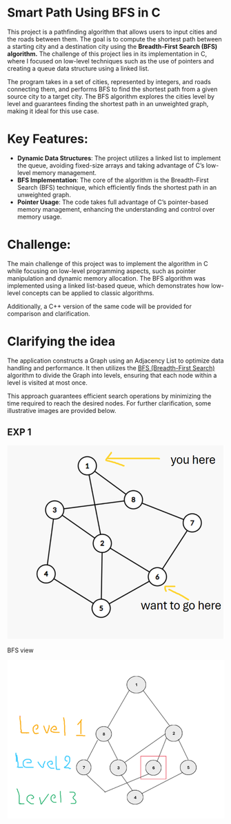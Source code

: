 # Smart Path Using BFS in C
This project is a pathfinding algorithm that allows users to input cities and the roads between them. The goal is to compute the shortest path between a starting city and a destination city using the <b>Breadth-First Search (BFS) algorithm.</b> The challenge of this project lies in its implementation in C, where I focused on low-level techniques such as the use of pointers and creating a queue data structure using a linked list.

The program takes in a set of cities, represented by integers, and roads connecting them, and performs BFS to find the shortest path from a given source city to a target city. The BFS algorithm explores the cities level by level and guarantees finding the shortest path in an unweighted graph, making it ideal for this use case.

# Key Features:
- <b>Dynamic Data Structures</b>: The project utilizes a linked list to implement the queue, avoiding fixed-size arrays and taking advantage of C’s low-level memory management.
- <b>BFS Implementation</b>: The core of the algorithm is the Breadth-First Search (BFS) technique, which efficiently finds the shortest path in an unweighted graph.
- <B>Pointer Usage</b>: The code takes full advantage of C’s pointer-based memory management, enhancing the understanding and control over memory usage.

# Challenge:
The main challenge of this project was to implement the algorithm in C while focusing on low-level programming aspects, such as pointer manipulation and dynamic memory allocation. The BFS algorithm was implemented using a linked list-based queue, which demonstrates how low-level concepts can be applied to classic algorithms.

Additionally, a C++ version of the same code will be provided for comparison and clarification.

# Clarifying the idea
The application constructs a Graph using an Adjacency List to optimize data handling and performance. It then utilizes the [BFS (Breadth-First Search)](https://www.geeksforgeeks.org/breadth-first-search-or-bfs-for-a-graph/) algorithm to divide the Graph into levels, ensuring that each node within a level is visited at most once.

This approach guarantees efficient search operations by minimizing the time required to reach the desired nodes. For further clarification, some illustrative images are provided below.
## EXP 1
![](image/e1,1.png)

 <a2>BFS view</a2>

![](image/e1,2.png)



